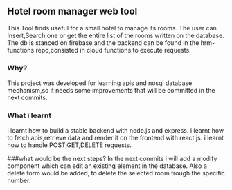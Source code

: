 ## Hotel room manager web tool

This Tool finds useful for a small hotel to manage its rooms.
The user can Insert,Search one or get the entire list of the rooms written on the database.
The db is stanced on firebase,and the backend can be found in the hrm-functions repo,consisted in cloud functions to execute requests.

### Why?
This project was developed for learning apis and nosql database mechanism,so it needs some improvements that will be committed in the next commits.

### What i learnt
i learnt how to build a stable backend with node.js and express.
i learnt how to fetch apis,retrieve data and render it on the frontend with react.js.
i learnt how to handle POST,GET,DELETE requests.

###what would be the next steps?
In the next commits i will add a modify component which can edit an existing element in the database.
Also a delete form would be added, to delete the selected room trough the specific number. 

